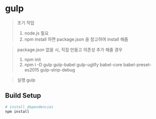 # gulp

> 초기 작업
> 1. node.js 필요
> 2. npm install 하면 package.json 을 참고하여 install 해줌

> package.json 없을 시, 직접 만들고 의존성 추가 해줄 경우
> 1. npm init
> 2. npm i -D gulp gulp-babel gulp-uglify babel-core babel-preset-es2015 gulp-strip-debug

> 실행
> gulp

## Build Setup

``` bash
# install dependencies
npm install
